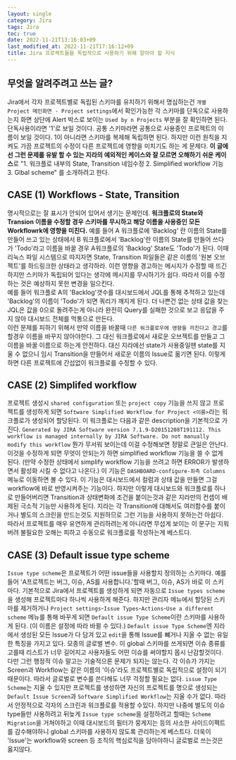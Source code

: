 ```yaml
---
layout: single
category: Jira
tags: Jira
toc: true
date: 2022-11-21T13:16:03+09
last_modified_at: 2022-11-21T17:16:12+09
title: Jira 프로젝트들을 독립적으로 사용하기 위해 알아야 할 지식
---
```


## 무엇을 알려주려고 쓰는 글?
Jira에서 각자 프로젝트별로 독립된 스키마를 유지하기 위해서 명심하는건 `개별 Project 메인화면 - Project settings`에서 확인가능한 각 스키마를 단독으로 사용하는지 화면 상단에 Alert 박스로 보이는 `Used by n Projects` 부분을 잘 확인하면 된다. 단독사용이라면 '1'로 보일 것이다. 공통 스키마라면 공통으로 사용중인 프로젝트의 이름이 보일 것이다. 1이 아니라면 스키마를 복제해 독립하면 된다. 하지만 이런 원칙을 지켜도 가끔 프로젝트의 수정이 다른 프로젝트에 영향을 미치기도 하는 게 문제다. **이 글에선 그런 문제를 유발 할 수 있는 지라의 예외적인 케이스와 잘 모르면 오해하기 쉬운 케이스**로 "1. 워크플로 내부의 State, Transition 네임수정 2. Simplified workflow 기능 3. Glbal scheme" 를 소개하려고 한다.

## CASE (1) Workflows - State, Transition
명시적으로는 잘 표시가 안되어 있어서 생기는 문제인데. **워크플로의 State와 Transion 이름을 수정할 경우 스키마를 무시하고 해당 이름을 사용중인 모든 Workflowrk에 영향을 미친다.** 예를 들어 A 워크플로에 'Backlog' 란 이름의 State를 만들어 쓰고 있는 상태에서 B 워크플로에서 'Backlog'란 이름의 State를 만들어 쓰다가 'Todo'라고 이름을 바꿀 경우 A워크플로의 'Backlog' State도 'Todo'가 된다. 이때 리눅스 파일 시스템으로 따지자면 State, Transition 파일들은 같은 이름의 '원본 오브젝트'를 하드링크한 상태라고 생각하라. 이런 영향을 경고하는 메시지가 수정할 때 뜨긴 하지만 스키마가 독립되어 있다는 생각에 메시지를 무시하기가 쉽다. 따라서 이를 수정하는 것은 예상하지 못한 변경을 일으킨다.  
예를 들어 워크플로 A의 'Backlog'갯수를 대시보드에서 JQL를 통해 추적하고 있는데 'Backlog'의 이름이 'Todo'가 되면 쿼리가 깨지게 된다. 더 나쁜건 없는 상태 값을 찾는 JQL은 값을 0으로 돌려주는게 아니라 완전히 Query를 실패한 것으로 보고 응답을 주지 않아 대시보드 전체를 먹통으로 만든다.  
이런 문제를 피하기 위해서 만약 이름을 바꿀때 `다른 워크플로우에 영향을 끼친다고 경고`를 할경우 이름을 바꾸지 않아야한다. 그 대신 워크플로에서 새로운 오브젝트를 만들고 그 이름을 바꿀 이름으로 하는게 안전하다. 대신 지라에선 state가 사용중일땐 state를 지울 수 없으니 임시 Transition을 만들어서 새로운 이름의 Issue로 옮기면 된다. 이렇게 하면 다른 프로젝트에 간섭없이 워크플로를 수정할 수 있다.

## CASE (2) Simplifed workflow
프로젝트 생성시 `shared configuration` 또는 `project copy` 기능을 쓰지 않고 프로젝트를 생성하게 되면 `Software Simplified Workflow for Project <이름>`라는 워크플로가 생성되어 할당된다. 이 워크플로는 다음과 같은 description을 기본적으로 가진다. `Generated by JIRA Software version 7.1.9-D20151208T191112. This workflow is managed internally by JIRA Software. Do not manually modify this workflow` 뭔가 무서워 보이는데 이걸 수정해보면 정말로 큰일은 안난다. 이것을 수정하게 되면 무엇이 안되는가 하면 simplified workflow 기능을 쓸 수 없게 된다. (만약 수정한 상태에서 simplify workflow 기능을 쓰려고 하면 ERROR가 발생하면서 활성화 시킬 수 없다고 나온다.) 이 기능은 `DASHBOARD-configure-좌측 Columns`메뉴로 이동하면 볼 수 있다. 이 기능은 대시보드에서 컬럼과 상태 값을 만들면 그걸 workflow에 바로 반영시켜주는 기능이다. 하지만 이렇게 대시보드와 워크플로를 하나로 만들어버리면 Transition과 상태변화에 조건을 붙이는것과 같은 지라만의 컨셉이 배제된 극소적 기능만 사용하게 된다. 지라는 각 Transition에 대해서도 여러함수를 붙이거나 별도의 스크린을 만드는것도 지원하므로 그런 기능을 사용하지 못하는건 아쉽다. 따라서 프로젝트를 매우 유연하게 관리하려는게 아니라면 무섭게 보이는 이 문구는 지워버려 불필요한 오해는 피하고 수동으로 워크플로를 작성하는게 베스트다.

## CASE (3) Default issue type scheme
`Issue type scheme`은 프로젝트가 어떤 issue들을 사용할지 정의하는 스키마다. 예를 들어 'A프로젝트는 버그, 이슈, AS를 사용합니다.'할때 버그, 이슈, AS가 바로 이 스키마다. 기본적으로 Jira에서 프로젝트를 생성하게 되면 자동으로 `Issue types scheme`을 생성해 프로젝트마다 하나씩 사용하게 해준다. 하지만 관리자 메뉴에서 할당된 스키마를 제거하거나 `Project settings`-`Issue Types`-`Actions`-`Use a different scheme` 메뉴를 통해 바꾸게 되면 `Default issue Type Scheme`이란 스키마를 사용하게 된다. (이 이름은 설정에 따라 바뀔 수 있다.) `Default issue Type Scheme`엔 지라에서 생성된 모든 Issue가 다 담겨 있고 `edit`을 통해 Issue를 뺴거나 지울 수 없는 유일한 특징을 가지고 있다. 모종의 글로벌 변수. 이 global 스키마를 쓰게되면 이슈 종류를 고를때 리스트가 너무 길어지고 사용자들도 어떤 이슈를 써야할지 몹시 난감할것이다. 다만 그런 행정적 이슈 말고는 기술적으론 문제가 되지는 않는다. 각 이슈가 가지는 Screen과 Workflow는 같은 이름의 '이슈'라도 프로젝트별로 독립적으로 설정이 되기 때문이다. 따라서 글로벌로 변수를 쓴다해도 너무 걱정할 필요는 없다. `issue Type Scheme`는 지울 수 있지만 프로젝트를 생성하면 자신의 프로젝트를 명으로 생성되는 `Default Issue Screen`과 `Software Simplified Workflow`는 지울 수가 없다. 따라서 안정적으로 각자의 스크린과 워크플로를 적용할 수있다. 하지만 나중에 별도의 이슈 type들만 사용하려고 뒤늦게 `Issue type scheme`을 설정하려고 할때는 `Scheme Migration`을 거쳐야하고 이때 대시보드의 필터가 뭉게지는 등의 사소한 사이드이펙트를 감수해야하니 global 스키마를 사용하지 않도록 관리하는게 베스트다. 더욱이 'Issue'는 workflow와 screen 등 조직의 핵심로직을 담아야하니 글로벌로 쓰는것은 옳지않다.